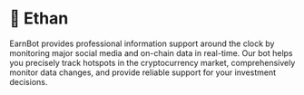 # :construction_worker: Ethan

EarnBot provides professional information support around the clock by monitoring major social media and on-chain data in real-time. Our bot helps you precisely track hotspots in the cryptocurrency market, comprehensively monitor data changes, and provide reliable support for your investment decisions.

